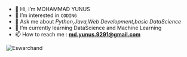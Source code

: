 - 👋 Hi, I’m MOHAMMAD YUNUS
- 👀 I’m interested in `CODING`
- 💬 Ask me about *Python,Java,Web Development,basic DataScience* 
- 🌱 I’m currently learning DataScience and Machine Learning
- 📫 How to reach me : **md.yunus.9291@gmail.com**


<p align="left">
  <img src="https://github-readme-stats.vercel.app/api?username=Md9291&show_icons=true&theme=tokyonight&hide_border=true&locale=en" alt="Eswarchand">
</p>
